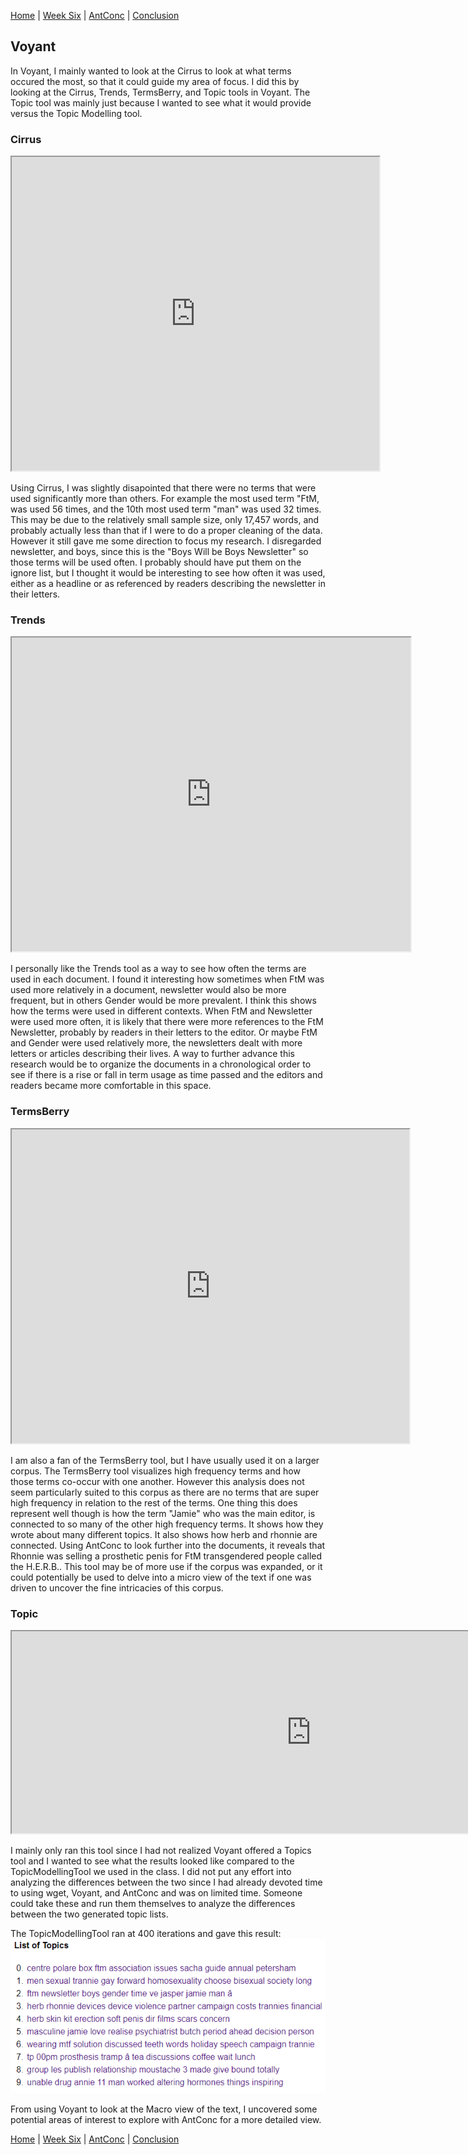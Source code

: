 [Home](index.md) | [Week Six](Week6.md) | [AntConc](AntConc.md) | [Conclusion](Conclusion.md)

## Voyant
In Voyant, I mainly wanted to look at the Cirrus to look at what terms occured the most, so that it could guide my area of focus. I did this by looking at the Cirrus, Trends, TermsBerry, and Topic tools in Voyant. The Topic tool was mainly just because I wanted to see what it would provide versus the Topic Modelling tool.

### Cirrus
<iframe style='width: 588px; height: 502px;' src='https://voyant-tools.org/tool/Cirrus/?corpus=16ca32d63ed3573f7317c370e4c9d5bd'></iframe>



Using Cirrus, I was slightly disapointed that there were no terms that were used significantly more than others. For example the most used term "FtM, was used 56 times, and the 10th most used term "man" was used 32 times. This may be due to the relatively small sample size, only 17,457 words, and probably actually less than that if I were to do a proper cleaning of the data. However it still gave me some direction to focus my research. I disregarded newsletter, and boys, since this is the "Boys Will be Boys Newsletter" so those terms will be used often. I probably should have put them on the ignore list, but I thought it would be interesting to see how often it was used, either as a headline or as referenced by readers describing the newsletter in their letters. 



### Trends
<iframe style='width: 638px; height: 502px;' src='https://voyant-tools.org/tool/Trends/?query=ftm&query=newsletter&query=boys&query=new&query=gender&corpus=16ca32d63ed3573f7317c370e4c9d5bd'></iframe>


I personally like the Trends tool as a way to see how often the terms are used in each document. I found it interesting how sometimes when FtM was used more relatively in a document, newsletter would also be more frequent, but in others Gender would be more prevalent. I think this shows how the terms were used in different contexts. When FtM and Newsletter were used more often, it is likely that there were more references to the FtM Newsletter, probably by readers in their letters to the editor. Or maybe FtM and Gender were used relatively more, the newsletters dealt with more letters or articles describing their lives.
A way to further advance this research would be to organize the documents in a chronological order to see if there is a rise or fall in term usage as time passed and the editors and readers became more comfortable in this space.



### TermsBerry
<iframe style='width: 636px; height: 502px;' src='https://voyant-tools.org/tool/TermsBerry/?stopList=keywords-bcc95d829f38decf41473bc784947d95&context=10&numInitialTerms=25&corpus=16ca32d63ed3573f7317c370e4c9d5bd'></iframe>


I am also a fan of the TermsBerry tool, but I have usually used it on a larger corpus. The TermsBerry tool visualizes high frequency terms and how those terms co-occur with one another. However this analysis does not seem particularly suited to this corpus as there are no terms that are super high frequency in relation to the rest of the terms. One thing this does represent well though is how the term "Jamie" who was the main editor, is connected to so many of the other high frequency terms. It shows how they wrote about many different topics. It also shows how herb and rhonnie are connected. Using AntConc to look further into the documents, it reveals that Rhonnie was selling a prosthetic penis for FtM transgendered people called the H.E.R.B.. This tool may be of more use if the corpus was expanded, or it could potentially be used to delve into a micro view of the text if one was driven to uncover the fine intricacies of this corpus. 


### Topic
<iframe style='width: 958px; height: 323px;' src='https://voyant-tools.org/tool/Topics/?stopList=keywords-bcc95d829f38decf41473bc784947d95&numTopics=10&corpus=16ca32d63ed3573f7317c370e4c9d5bd'></iframe>

I mainly only ran this tool since I had not realized Voyant offered a Topics tool and I wanted to see what the results looked like compared to the TopicModellingTool we used in the class. I did not put any effort into analyzing the differences between the two since I had already devoted time to using wget, Voyant, and AntConc and was on limited time. Someone could take these and run them themselves to analyze the differences between the two generated topic lists.

The TopicModellingTool  ran at 400 iterations and gave this result:
![](BWBB-TMT.png)

From using Voyant to look at the Macro view of the text, I uncovered some potential areas of interest to explore with AntConc for a more detailed view.

[Home](index.md) | [Week Six](Week6.md) | [AntConc](AntConc.md) | [Conclusion](Conclusion.md)
